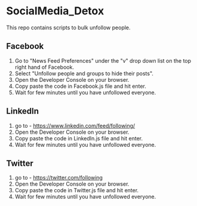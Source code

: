 # SocialMedia_Detox

This repo contains scripts to bulk unfollow people.

## Facebook

1. Go to "News Feed Preferences" under the "v" drop down list on the top right hand of Facebook.
2. Select "Unfollow people and groups to hide their posts".
3. Open the Developer Console on your browser.
4. Copy paste the code in Facebook.js file and hit enter.
5. Wait for few minutes until you have unfollowed everyone.


## LinkedIn

1. go to - https://www.linkedin.com/feed/following/
2. Open the Developer Console on your browser.
3. Copy paste the code in LinkedIn.js file and hit enter.
4. Wait for few minutes until you have unfollowed everyone.

## Twitter

1. go to - https://twitter.com/following
2. Open the Developer Console on your browser.
3. Copy paste the code in Twitter.js file and hit enter.
4. Wait for few minutes until you have unfollowed everyone.



